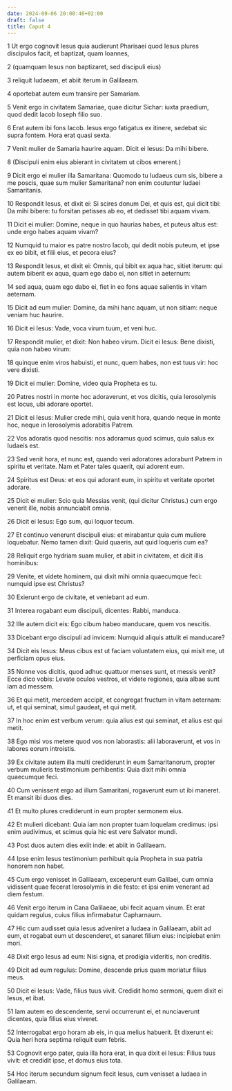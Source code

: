 ```yaml
---
date: 2024-09-06 20:00:46+02:00
draft: false
title: Caput 4
---
```





1 Ut ergo cognovit Iesus quia audierunt Pharisaei quod Iesus plures discipulos facit, et baptizat, quam Ioannes,

2 (quamquam Iesus non baptizaret, sed discipuli eius)

3 reliquit Iudaeam, et abiit iterum in Galilaeam.

4 oportebat autem eum transire per Samariam.

5 Venit ergo in civitatem Samariae, quae dicitur Sichar: iuxta praedium, quod dedit Iacob Ioseph filio suo.

6 Erat autem ibi fons Iacob. Iesus ergo fatigatus ex itinere, sedebat sic supra fontem. Hora erat quasi sexta.

7 Venit mulier de Samaria haurire aquam. Dicit ei Iesus: Da mihi bibere.

8 (Discipuli enim eius abierant in civitatem ut cibos emerent.)

9 Dicit ergo ei mulier illa Samaritana: Quomodo tu Iudaeus cum sis, bibere a me poscis, quae sum mulier Samaritana? non enim coutuntur Iudaei Samaritanis.

10 Respondit Iesus, et dixit ei: Si scires donum Dei, et quis est, qui dicit tibi: Da mihi bibere: tu forsitan petisses ab eo, et dedisset tibi aquam vivam.

11 Dicit ei mulier: Domine, neque in quo haurias habes, et puteus altus est: unde ergo habes aquam vivam?

12 Numquid tu maior es patre nostro Iacob, qui dedit nobis puteum, et ipse ex eo bibit, et filii eius, et pecora eius?

13 Respondit Iesus, et dixit ei: Omnis, qui bibit ex aqua hac, sitiet iterum: qui autem biberit ex aqua, quam ego dabo ei, non sitiet in aeternum:

14 sed aqua, quam ego dabo ei, fiet in eo fons aquae salientis in vitam aeternam.

15 Dicit ad eum mulier: Domine, da mihi hanc aquam, ut non sitiam: neque veniam huc haurire.

16 Dicit ei Iesus: Vade, voca virum tuum, et veni huc.

17 Respondit mulier, et dixit: Non habeo virum. Dicit ei Iesus: Bene dixisti, quia non habeo virum:

18 quinque enim viros habuisti, et nunc, quem habes, non est tuus vir: hoc vere dixisti.

19 Dicit ei mulier: Domine, video quia Propheta es tu.

20 Patres nostri in monte hoc adoraverunt, et vos dicitis, quia Ierosolymis est locus, ubi adorare oportet.

21 Dicit ei Iesus: Mulier crede mihi, quia venit hora, quando neque in monte hoc, neque in Ierosolymis adorabitis Patrem.

22 Vos adoratis quod nescitis: nos adoramus quod scimus, quia salus ex Iudaeis est.

23 Sed venit hora, et nunc est, quando veri adoratores adorabunt Patrem in spiritu et veritate. Nam et Pater tales quaerit, qui adorent eum.

24 Spiritus est Deus: et eos qui adorant eum, in spiritu et veritate oportet adorare.

25 Dicit ei mulier: Scio quia Messias venit, (qui dicitur Christus.) cum ergo venerit ille, nobis annunciabit omnia.

26 Dicit ei Iesus: Ego sum, qui loquor tecum.

27 Et continuo venerunt discipuli eius: et mirabantur quia cum muliere loquebatur. Nemo tamen dixit: Quid quaeris, aut quid loqueris cum ea?

28 Reliquit ergo hydriam suam mulier, et abiit in civitatem, et dicit illis hominibus:

29 Venite, et videte hominem, qui dixit mihi omnia quaecumque feci: numquid ipse est Christus?

30 Exierunt ergo de civitate, et veniebant ad eum.

31 Interea rogabant eum discipuli, dicentes: Rabbi, manduca.

32 Ille autem dicit eis: Ego cibum habeo manducare, quem vos nescitis.

33 Dicebant ergo discipuli ad invicem: Numquid aliquis attulit ei manducare?

34 Dicit eis Iesus: Meus cibus est ut faciam voluntatem eius, qui misit me, ut perficiam opus eius.

35 Nonne vos dicitis, quod adhuc quattuor menses sunt, et messis venit? Ecce dico vobis: Levate oculos vestros, et videte regiones, quia albae sunt iam ad messem.

36 Et qui metit, mercedem accipit, et congregat fructum in vitam aeternam: ut, et qui seminat, simul gaudeat, et qui metit.

37 In hoc enim est verbum verum: quia alius est qui seminat, et alius est qui metit.

38 Ego misi vos metere quod vos non laborastis: alii laboraverunt, et vos in labores eorum introistis.

39 Ex civitate autem illa multi crediderunt in eum Samaritanorum, propter verbum mulieris testimonium perhibentis: Quia dixit mihi omnia quaecumque feci.

40 Cum venissent ergo ad illum Samaritani, rogaverunt eum ut ibi maneret. Et mansit ibi duos dies.

41 Et multo plures crediderunt in eum propter sermonem eius.

42 Et mulieri dicebant: Quia iam non propter tuam loquelam credimus: ipsi enim audivimus, et scimus quia hic est vere Salvator mundi.

43 Post duos autem dies exiit inde: et abiit in Galilaeam.

44 Ipse enim Iesus testimonium perhibuit quia Propheta in sua patria honorem non habet.

45 Cum ergo venisset in Galilaeam, exceperunt eum Galilaei, cum omnia vidissent quae fecerat Ierosolymis in die festo: et ipsi enim venerant ad diem festum.

46 Venit ergo iterum in Cana Galilaeae, ubi fecit aquam vinum. Et erat quidam regulus, cuius filius infirmabatur Capharnaum.

47 Hic cum audisset quia Iesus adveniret a Iudaea in Galilaeam, abiit ad eum, et rogabat eum ut descenderet, et sanaret filium eius: incipiebat enim mori.

48 Dixit ergo Iesus ad eum: Nisi signa, et prodigia videritis, non creditis.

49 Dicit ad eum regulus: Domine, descende prius quam moriatur filius meus.

50 Dicit ei Iesus: Vade, filius tuus vivit. Credidit homo sermoni, quem dixit ei Iesus, et ibat.

51 Iam autem eo descendente, servi occurrerunt ei, et nunciaverunt dicentes, quia filius eius viveret.

52 Interrogabat ergo horam ab eis, in qua melius habuerit. Et dixerunt ei: Quia heri hora septima reliquit eum febris.

53 Cognovit ergo pater, quia illa hora erat, in qua dixit ei Iesus: Filius tuus vivit: et credidit ipse, et domus eius tota.

54 Hoc iterum secundum signum fecit Iesus, cum venisset a Iudaea in Galilaeam.

